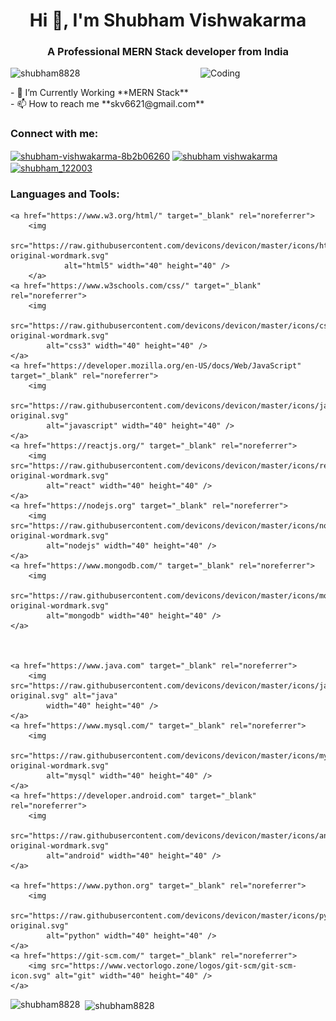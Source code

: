 <h1 align="center">Hi 👋, I'm Shubham Vishwakarma</h1>
<h3 align="center">A Professional MERN Stack developer from India</h3>
<img align="right" alt="Coding" width=200 src="https://prompti.ai/wp-content/uploads/2023/07/pcboi2.png">

<p align="left"> <img
        src="https://komarev.com/ghpvc/?username=shubham8828&label=Profile%20views&color=0e75b6&style=flat"
        alt="shubham8828" /> </p>
- 🌱 I’m Currently Working **MERN Stack**<br>
- 📫 How to reach me **skv6621@gmail.com**
<h3 align="left">Connect with me:</h3>
<p align="left">
    <a href="https://linkedin.com/in/shubham-vishwakarma-8b2b06260" target="blank"><img align="center"
            src="https://raw.githubusercontent.com/rahuldkjain/github-profile-readme-generator/master/src/images/icons/Social/linked-in-alt.svg"
            alt="shubham-vishwakarma-8b2b06260" height="30" width="40" /></a>
    <a href="https://fb.com/shubham vishwakarma" target="blank"><img align="center"
            src="https://raw.githubusercontent.com/rahuldkjain/github-profile-readme-generator/master/src/images/icons/Social/facebook.svg"
            alt="shubham vishwakarma" height="30" width="40" /></a>
    <a href="https://instagram.com/shubham_122003" target="blank"><img align="center"
            src="https://raw.githubusercontent.com/rahuldkjain/github-profile-readme-generator/master/src/images/icons/Social/instagram.svg"
            alt="shubham_122003" height="30" width="40" /></a>
</p>
<h3 align="left">Languages and Tools:</h3>
<p align="left"> 


     

    <a href="https://www.w3.org/html/" target="_blank" rel="noreferrer"> 
        <img
                src="https://raw.githubusercontent.com/devicons/devicon/master/icons/html5/html5-original-wordmark.svg"
                alt="html5" width="40" height="40" /> 
        </a> 
    <a href="https://www.w3schools.com/css/" target="_blank" rel="noreferrer"> 
        <img
            src="https://raw.githubusercontent.com/devicons/devicon/master/icons/css3/css3-original-wordmark.svg"
            alt="css3" width="40" height="40" /> 
    </a> 
    <a href="https://developer.mozilla.org/en-US/docs/Web/JavaScript" target="_blank" rel="noreferrer"> 
        <img
            src="https://raw.githubusercontent.com/devicons/devicon/master/icons/javascript/javascript-original.svg"
            alt="javascript" width="40" height="40" /> 
    </a> 
    <a href="https://reactjs.org/" target="_blank" rel="noreferrer">
        <img src="https://raw.githubusercontent.com/devicons/devicon/master/icons/react/react-original-wordmark.svg"
            alt="react" width="40" height="40" /> 
    </a> 
    <a href="https://nodejs.org" target="_blank" rel="noreferrer">
        <img src="https://raw.githubusercontent.com/devicons/devicon/master/icons/nodejs/nodejs-original-wordmark.svg"
            alt="nodejs" width="40" height="40" /> 
    </a> 
    <a href="https://www.mongodb.com/" target="_blank" rel="noreferrer"> 
        <img
            src="https://raw.githubusercontent.com/devicons/devicon/master/icons/mongodb/mongodb-original-wordmark.svg"
            alt="mongodb" width="40" height="40" /> 
    </a> 
    
    

    <a href="https://www.java.com" target="_blank" rel="noreferrer">
        <img src="https://raw.githubusercontent.com/devicons/devicon/master/icons/java/java-original.svg" alt="java"
            width="40" height="40" /> 
    </a> 
    <a href="https://www.mysql.com/" target="_blank" rel="noreferrer"> 
        <img
            src="https://raw.githubusercontent.com/devicons/devicon/master/icons/mysql/mysql-original-wordmark.svg"
            alt="mysql" width="40" height="40" /> 
    </a> 
    <a href="https://developer.android.com" target="_blank" rel="noreferrer"> 
        <img
            src="https://raw.githubusercontent.com/devicons/devicon/master/icons/android/android-original-wordmark.svg"
            alt="android" width="40" height="40" /> 
    </a>

    <a href="https://www.python.org" target="_blank" rel="noreferrer"> 
        <img
            src="https://raw.githubusercontent.com/devicons/devicon/master/icons/python/python-original.svg"
            alt="python" width="40" height="40" /> 
    </a> 
    <a href="https://git-scm.com/" target="_blank" rel="noreferrer">
        <img src="https://www.vectorlogo.zone/logos/git-scm/git-scm-icon.svg" alt="git" width="40" height="40" /> 
    </a>
  
   
</p>
<p>
    <img align="left"
        src="https://github-readme-stats.vercel.app/api/top-langs?username=shubham8828&show_icons=true&locale=en&layout=compact"
        alt="shubham8828" />
</p>
<p>&nbsp;
    <img align="center"
        src="https://github-readme-stats.vercel.app/api?username=shubham8828&show_icons=true&locale=en"
        alt="shubham8828" />
</p>
